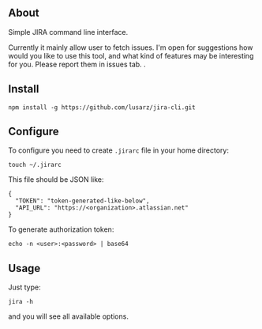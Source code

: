 ## About
Simple JIRA command line interface.

Currently it mainly allow user to fetch issues. I'm open for suggestions how would you like to use this tool, and what kind of features may be interesting for you. Please report them in issues tab.
                                                                                                                                                                                      	.

## Install

    npm install -g https://github.com/lusarz/jira-cli.git
    
## Configure
To configure you need to create `.jirarc` file in your home directory:
    
    touch ~/.jirarc
    
This file should be JSON like:

    {
      "TOKEN": "token-generated-like-below",
      "API_URL": "https://<organization>.atlassian.net"
    }     


To generate authorization token:

    echo -n <user>:<password> | base64

## Usage

Just type:

    jira -h
    
and you will see all available options.    
